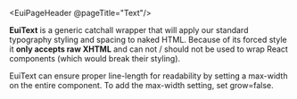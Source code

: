 <EuiPageHeader @pageTitle="Text"/>

<EuiText>
  <p>
<strong>EuiText</strong> is a generic catchall wrapper that will apply our standard typography styling and spacing to naked HTML. Because of its forced style it <strong>only accepts raw XHTML</strong> and can not / should not be used to wrap React components (which would break their styling).

EuiText can ensure proper line-length for readability by setting a <EuiCode>max-width</EuiCode> on the entire component. To add the max-width setting, set <EuiCode>grow=false</EuiCode>.

  </p>
</EuiText>

<EuiHorizontalRule />